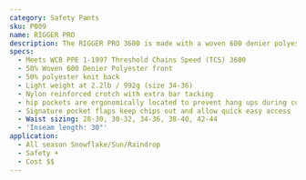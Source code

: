```yaml
---
category: Safety Pants
sku: P009
name: RIGGER PRO
description: The RIGGER PRO 3600 is made with a woven 600 denier polyester front and our classic polester knit back. The pant is made for longevity. The woven poly front can handle extreme abrasion and has excellent resistance to oil and gas.
specs:
  - Meets WCB PPE 1-1997 Threshold Chains Speed (TCS) 3600
  - 50% Woven 600 Denier Polyester front
  - 50% polyester knit back
  - Light weight at 2.2lb / 992g (size 34-36)
  - Nylon reinforced crotch with extra bar tacking
  - hip pockets are ergonomically located to prevent hang ups during cutting and bending
  - Signature pocket flaps keep chips out and allow quick easy access
  - Waist sizing: 28-30, 30-32, 34-36, 38-40, 42-44
  - 'Inseam length: 30"'
application:
  - All season Snowflake/Sun/Raindrop
  - Safety +
  - Cost $$
---
```

